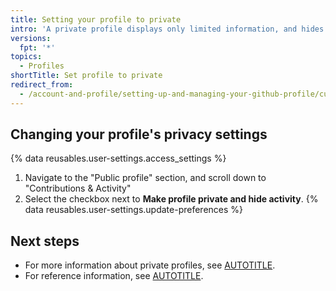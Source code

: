 ```yaml
---
title: Setting your profile to private
intro: 'A private profile displays only limited information, and hides some activity.'
versions:
  fpt: '*'
topics:
  - Profiles
shortTitle: Set profile to private
redirect_from:
  - /account-and-profile/setting-up-and-managing-your-github-profile/customizing-your-profile/setting-your-profile-to-private
---
```


## Changing your profile's privacy settings

{% data reusables.user-settings.access_settings %}
1. Navigate to the "Public profile" section, and scroll down to "Contributions & Activity"
1. Select the checkbox next to **Make profile private and hide activity**.
{% data reusables.user-settings.update-preferences %}

## Next steps

* For more information about private profiles, see [AUTOTITLE](/account-and-profile/concepts/about-your-profile#private-profiles).
* For reference information, see [AUTOTITLE](/account-and-profile/reference/profile-reference#limitations-of-private-profiles).

